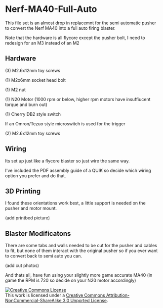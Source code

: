 # Nerf-MA40-Full-Auto

This file set is an almost drop in replacemnt for the semi automatic pusher to convert the Nerf MA40 into a full auto firing blaster. 

Note that the hardware is all flycore except the pusher bolt, I need to redesign for an M3 instead of an M2

## Hardware

(3) M2.6x12mm toy screws

(1) M2x6mm socket head bolt

(1) M2 nut

(1) N20 Motor (1000 rpm or below, higher rpm motors have insuffiucent torque and burn out)

(1) Cherry DB2 style switch 

If an Omron/Tezuo style microswitch is used for the trigger 

(2) M2.6x12mm toy screws

## Wiring

Its set up just like a flycore blaster so just wire the same way. 

I've included the PDF assembly guide of a QUIK so decide which wiring option you prefer and do that.

## 3D Printing

I found these orientations work best, a little support is needed on the pusher and motor mount.

(add printbed picture)

## Blaster Modificatons 

There are some tabs and walls needed to be cut for the pusher and cables to fit, 
but none of them interact with the original pusher so if you ever want to convert back to semi auto you can. 

(add cut photos)

And thats all, have fun using your slightly more game accurate MA40 (in game the RPM is 720 so decide on your N20 motor accordingly)



<a rel="license" href="http://creativecommons.org/licenses/by-nc-sa/3.0/"><img alt="Creative Commons License" style="border-width:0" src="https://i.creativecommons.org/l/by-nc-sa/3.0/88x31.png" /></a><br />This work is licensed under a <a rel="license" href="http://creativecommons.org/licenses/by-nc-sa/3.0/">Creative Commons Attribution-NonCommercial-ShareAlike 3.0 Unported License</a>.
